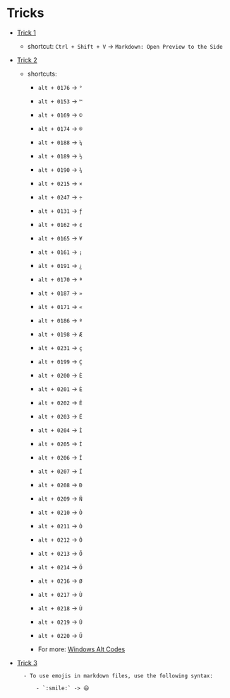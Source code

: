 # Tricks

- [Trick 1](#trick-1)
  
  - shortcut: `Ctrl + Shift + V` -> `Markdown: Open Preview to the Side`

- [Trick 2](#trick-2)

    - shortcuts: 

        - `alt + 0176` -> `°`
        - `alt + 0153` -> `™`
        - `alt + 0169` -> `©`
        - `alt + 0174` -> `®`
        - `alt + 0188` -> `¼`
        - `alt + 0189` -> `½`
        - `alt + 0190` -> `¾`
        - `alt + 0215` -> `×`
        - `alt + 0247` -> `÷`
        - `alt + 0131` -> `ƒ`
        - `alt + 0162` -> `¢`
        - `alt + 0165` -> `¥`
        - `alt + 0161` -> `¡`
        - `alt + 0191` -> `¿`
        - `alt + 0170` -> `ª`
        - `alt + 0187` -> `»`
        - `alt + 0171` -> `«`
        - `alt + 0186` -> `º`
        - `alt + 0198` -> `Æ`
        - `alt + 0231` -> `ç`
        - `alt + 0199` -> `Ç`
        - `alt + 0200` -> `È`
        - `alt + 0201` -> `É`
        - `alt + 0202` -> `Ê`
        - `alt + 0203` -> `Ë`   
        - `alt + 0204` -> `Ì`
        - `alt + 0205` -> `Í`
        - `alt + 0206` -> `Î`
        - `alt + 0207` -> `Ï`
        - `alt + 0208` -> `Ð`
        - `alt + 0209` -> `Ñ`
        - `alt + 0210` -> `Ò`
        - `alt + 0211` -> `Ó`
        - `alt + 0212` -> `Ô`
        - `alt + 0213` -> `Õ`
        - `alt + 0214` -> `Ö`
        - `alt + 0216` -> `Ø`
        - `alt + 0217` -> `Ù`
        - `alt + 0218` -> `Ú`
        - `alt + 0219` -> `Û`
        - `alt + 0220` -> `Ü`

        - For more: [Windows Alt Codes](https://usefulshortcuts.com/alt-codes/accents-alt-codes.php)

- [Trick 3](#trick-3)

        - To use emojis in markdown files, use the following syntax:

            - `:smile:` -> 😄

    